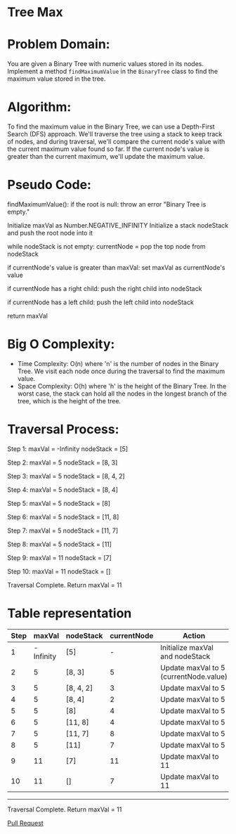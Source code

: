 # Tree Max

# **Problem Domain:**
You are given a Binary Tree with numeric values stored in its nodes. Implement a method `findMaximumValue` in the `BinaryTree` class to find the maximum value stored in the tree.

# **Algorithm:**
To find the maximum value in the Binary Tree, we can use a Depth-First Search (DFS) approach. We'll traverse the tree using a stack to keep track of nodes, and during traversal, we'll compare the current node's value with the current maximum value found so far. If the current node's value is greater than the current maximum, we'll update the maximum value.

# **Pseudo Code:**

findMaximumValue():
  if the root is null:
    throw an error "Binary Tree is empty."
  
  Initialize maxVal as Number.NEGATIVE_INFINITY
  Initialize a stack nodeStack and push the root node into it

  while nodeStack is not empty:
    currentNode = pop the top node from nodeStack

if currentNode's value is greater than maxVal:
 set maxVal as currentNode's value

if currentNode has a right child:
push the right child into nodeStack

if currentNode has a left child:
push the left child into nodeStack

  return maxVal


# **Big O Complexity:**
- Time Complexity: O(n) where 'n' is the number of nodes in the Binary Tree. We visit each node once during the traversal to find the maximum value.
- Space Complexity: O(h) where 'h' is the height of the Binary Tree. In the worst case, the stack can hold all the nodes in the longest branch of the tree, which is the height of the tree.

# Traversal Process:

Step 1:
maxVal = -Infinity
nodeStack = [5]

Step 2:
maxVal = 5
nodeStack = [8, 3]

Step 3:
maxVal = 5
nodeStack = [8, 4, 2]

Step 4:
maxVal = 5
nodeStack = [8, 4]

Step 5:
maxVal = 5
nodeStack = [8]

Step 6:
maxVal = 5
nodeStack = [11, 8]

Step 7:
maxVal = 5
nodeStack = [11, 7]

Step 8:
maxVal = 5
nodeStack = [11]

Step 9:
maxVal = 11
nodeStack = [7]

Step 10:
maxVal = 11
nodeStack = []

Traversal Complete. Return maxVal = 11


# Table representation 

| Step | maxVal     | nodeStack  | currentNode | Action                         |
|------|------------|------------|--------------|--------------------------------|
| 1    | -Infinity  | [5]        | -            | Initialize maxVal and nodeStack |
| 2    | 5          | [8, 3]     | 5            | Update maxVal to 5 (currentNode.value) |
| 3    | 5          | [8, 4, 2]  | 3            | Update maxVal to 5              |
| 4    | 5          | [8, 4]     | 2            | Update maxVal to 5              |
| 5    | 5          | [8]        | 4            | Update maxVal to 5              |
| 6    | 5          | [11, 8]    | 4            | Update maxVal to 5              |
| 7    | 5          | [11, 7]    | 8            | Update maxVal to 5              |
| 8    | 5          | [11]       | 7            | Update maxVal to 5              |
| 9    | 11         | [7]        | 11           | Update maxVal to 11             |
| 10   | 11         | []         | 7            | Update maxVal to 11             |
---------------------------------------------------
Traversal Complete. Return maxVal = 11

[Pull Request](https://github.com/NSALAA9/data-structures-and-algorithms/pull/32)
